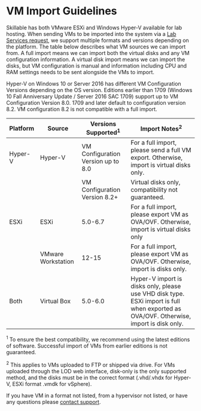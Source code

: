 # VM Import Guidelines

Skillable has both VMware ESXi and Windows Hyper-V available for lab hosting. When sending VMs to be imported into the system via a [Lab Services request](https://www.learnondemandsystems.com/customer-support/), we support multiple formats and versions depending on the platform. The table below describes what VM sources we can import from. A full import means we can import both the virtual disks and any VM configuration information. A virtual disk import means we can import the disks, but VM configuration is manual and information including CPU and RAM settings needs to be sent alongside the VMs to import.

Hyper-V on Windows 10 or Server 2016 has different VM Configuration Versions depending on the OS version. Editions earlier than 1709 (Windows 10 Fall Anniversary Update / Server 2016 SAC 1709) support up to VM Configuration Version 8.0. 1709 and later default to configuration version 8.2. VM configuration 8.2 is not compatible with a full import.

| **Platform** | **Source** | **Versions Supported<sup>1</sup>** | **Import Notes<sup>2</sup>** |
| --- | --- | --- | --- |
| Hyper-V | Hyper-V | VM Configuration Version up to 8.0 | For a full import, please send a full VM export. Otherwise, import is virtual disks only. |
|   |   | VM Configuration Version 8.2+ | Virtual disks only, compatibility not guaranteed. |
| ESXi | ESXi | 5.0-6.7 | For a full import, please export VM as OVA/OVF. Otherwise, import is virtual disks only |
|   | VMware Workstation | 12-15 | For a full import, please export VM as OVA/OVF. Otherwise, import is disks only. |
| Both | Virtual Box | 5.0-6.0 | Hyper-V import is disks only, please use VHD disk type. ESXi import is full when exported as OVA/OVF. Otherwise, import is disk only. |

<sup>1</sup> To ensure the best compatibility, we recommend using the latest editions of software. Successful import of VMs from earlier editions is not guaranteed.

<sup>2</sup> This applies to VMs uploaded to FTP or shipped via drive. For VMs uploaded through the LOD web interface, disk-only is the only supported method, and the disks must be in the correct format (.vhd/.vhdx for Hyper-V, ESXi format .vmdk for vSphere).

If you have VM in a format not listed, from a hypervisor not listed, or have any questions please [contact support](https://www.learnondemandsystems.com/customer-support/).
